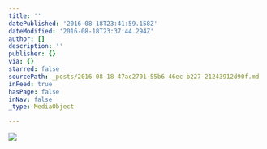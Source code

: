 ```yaml
---
title: ''
datePublished: '2016-08-18T23:41:59.158Z'
dateModified: '2016-08-18T23:37:44.294Z'
author: []
description: ''
publisher: {}
via: {}
starred: false
sourcePath: _posts/2016-08-18-47ac2701-55b6-46ec-b227-21243912d90f.md
inFeed: true
hasPage: false
inNav: false
_type: MediaObject

---
```

![](https://the-grid-user-content.s3-us-west-2.amazonaws.com/4ae91d5b-7075-4edf-a7ad-a40fb11802c5.jpg)